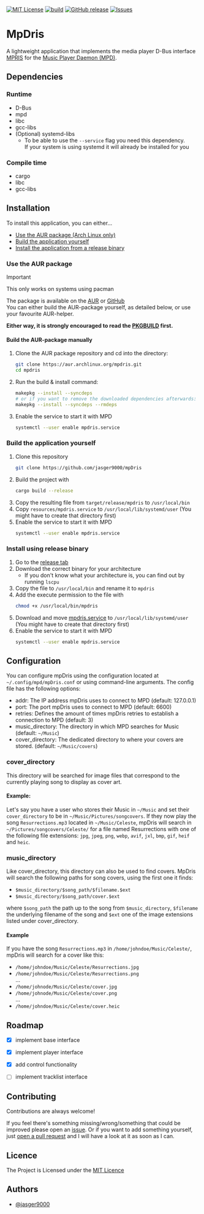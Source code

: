 [![MIT License](https://img.shields.io/badge/License-MIT-green.svg)](https://github.com/jasger9000/mpDris/?tab=MIT-1-ov-file)
[![build](https://github.com/jasger9000/mpDris/actions/workflows/build.yml/badge.svg)](https://github.com/jasger9000/mpDris/actions/workflows/build.yml)
[![GitHub release](https://img.shields.io/github/release/jasger9000/mpDris/all.svg)](https://github.com/jasger9000/mpDris/releases)
[![Issues](https://img.shields.io/github/issues/jasger9000/mpDris.svg)](https://github.com/jasger9000/mpDris/issues)

# MpDris
A lightweight application that implements the media player D-Bus interface [MPRIS](https://wiki.archlinux.org/title/MPRIS) for the [Music Player Daemon (MPD)](https://musicpd.com).


## Dependencies

### Runtime
- D-Bus
- mpd
- libc
- gcc-libs
- (Optional) systemd-libs
  - To be able to use the `--service` flag you need this dependency.<br />
    If your system is using systemd it will already be installed for you

### Compile time
- cargo
- libc
- gcc-libs

## Installation
To install this application, you can either...
- [Use the AUR package (Arch Linux only)](#use-the-aur-package)
- [Build the application yourself](#build-the-application-yourself)
- [Install the application from a release binary](#install-using-release-binary)

### Use the AUR package
> [!IMPORTANT]
> This only works on systems using pacman

The package is available on the [AUR](https://aur.archlinux.org/packages/mpdris) or [GitHub](https://github.com/jasger9000/mpDris-aur)<br />
You can either build the AUR-package yourself, as detailed below, or use your favourite AUR-helper.

**Either way, it is strongly encouraged to read the [PKGBUILD](https://aur.archlinux.org/cgit/aur.git/tree/PKGBUILD?h=mpdris) first.**

#### Build the AUR-package manually
1. Clone the AUR package repository and cd into the directory:
    ```bash
    git clone https://aur.archlinux.org/mpdris.git
    cd mpdris
    ```
2. Run the build & install command:
    ```bash
    makepkg --install --syncdeps
    # or if you want to remove the downloaded dependencies afterwards:
    makepkg --install --syncdeps --rmdeps
    ```
3. Enable the service to start it with MPD
    ```bash
    systemctl --user enable mpdris.service
    ```

### Build the application yourself
1. Clone this repository
    ```bash
    git clone https://github.com/jasger9000/mpDris
    ```
2. Build the project with
    ```bash
    cargo build --release
    ```
3. Copy the resulting file from `target/release/mpdris` to `/usr/local/bin`
4. Copy `resources/mpdris.service` to `/usr/local/lib/systemd/user` (You might have to create that directory first)
5. Enable the service to start it with MPD
    ```bash
    systemctl --user enable mpdris.service
    ```

### Install using release binary
1. Go to the [release tab](https://github.com/jasger9000/mpDris/releases)
2. Download the correct binary for your architecture
    - If you don't know what your architecture is, you can find out by running `lscpu`
3. Copy the file to `/usr/local/bin` and rename it to `mpdris`
4. Add the execute permission to the file with
    ```bash
    chmod +x /usr/local/bin/mpdris
    ```
5. Download and move [mpdris.service](https://github.com/jasger9000/mpDris/blob/main/resources/mpdris.service) to `/usr/local/lib/systemd/user`  (You might have to create that directory first)
6. Enable the service to start it with MPD
    ```bash
    systemctl --user enable mpdris.service
    ```

## Configuration
You can configure mpDris using the configuration located at `~/.config/mpd/mpDris.conf` or using command-line arguments.
The config file has the following options:
- addr: The IP address mpDris uses to connect to MPD (default: 127.0.0.1)
- port: The port mpDris uses to connect to MPD (default: 6600)
- retries: Defines the amount of times mpDris retries to establish a connection to MPD (default: 3)
- music_directory: The directory in which MPD searches for Music (default: `~/Music`)
- cover_directory: The dedicated directory to where your covers are stored. (default: `~/Music/covers`)

### cover_directory
This directory will be searched for image files that correspond to the currently playing song to display as cover art.

#### Example:
Let's say you have a user who stores their Music in `~/Music` and set their `cover_directory` to be in `~/Music/Pictures/songcovers`.
If they now play the song `Resurrections.mp3` located in `~/Music/Celeste`,
mpDris will search in `~/Pictures/songcovers/Celeste/` for a file named Resurrections with one of the following file extensions:
`jpg`, `jpeg`, `png`, `webp`, `avif`, `jxl`, `bmp`, `gif`, `heif` and `heic`.

### music_directory
Like cover_directory, this directory can also be used to find covers.
MpDris will search the following paths for song covers, using the first one it finds:
- `$music_directory/$song_path/$filename.$ext`
- `$music_directory/$song_path/cover.$ext`

where `$song_path` the path up to the song from `$music_directory`, `$filename` the underlying filename of the song and
`$ext` one of the image extensions listed under cover_directory.

#### Example
If you have the song `Resurrections.mp3` in `/home/johndoe/Music/Celeste/`, mpDris will search for a cover like this:
- `/home/johndoe/Music/Celeste/Resurrections.jpg`
- `/home/johndoe/Music/Celeste/Resurrections.png`<br />
...
- `/home/johnode/Music/Celeste/cover.jpg`
- `/home/johnode/Music/Celeste/cover.png`<br />
...
- `/home/johndoe/Music/Celeste/cover.heic`

## Roadmap
- [x] implement base interface
- [x] implement player interface
- [x] add control functionality
- [ ] implement tracklist interface


## Contributing
Contributions are always welcome!

If you feel there's something missing/wrong/something that could be improved please open an [issue](https://github.com/jasger9000/mpDris/issues).
Or if you want to add something yourself, just [open a pull request](https://github.com/jasger9000/mpDris/pulls) and I will have a look at it as soon as I can.


## Licence
The Project is Licensed under the [MIT Licence](https://github.com/jasger9000/mpDris/?tab=MIT-1-ov-file)


## Authors
- [@jasger9000](https://www.github.com/jasger9000)

